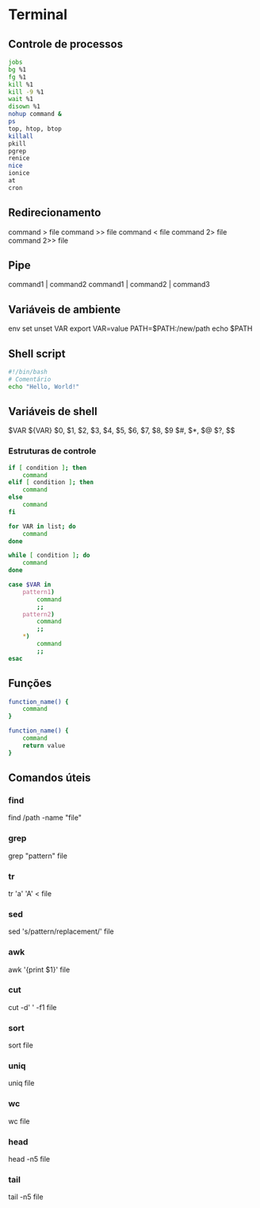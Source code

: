 # Terminal

## Controle de processos

```bash
jobs
bg %1
fg %1
kill %1
kill -9 %1
wait %1
disown %1
nohup command &
ps
top, htop, btop
killall
pkill
pgrep
renice
nice
ionice
at
cron
```

## Redirecionamento

command > file
command >> file
command < file
command 2> file
command 2>> file

## Pipe

command1 | command2
command1 | command2 | command3

## Variáveis de ambiente

env
set
unset VAR
export VAR=value
PATH=$PATH:/new/path
echo $PATH

## Shell script

```bash
#!/bin/bash
# Comentário
echo "Hello, World!"
```

## Variáveis de shell

$VAR
${VAR}
$0, $1, $2, $3, $4, $5, $6, $7, $8, $9
$#, $*, $@
$?, $$

### Estruturas de controle

```bash
if [ condition ]; then
    command
elif [ condition ]; then
    command
else
    command
fi

for VAR in list; do
    command
done

while [ condition ]; do
    command
done

case $VAR in
    pattern1)
        command
        ;;
    pattern2)
        command
        ;;
    *)
        command
        ;;
esac
```

## Funções

```bash
function_name() {
    command
}
```

```bash
function_name() {
    command
    return value
}
```

## Comandos úteis

### find

find /path -name "file"

### grep

grep "pattern" file

### tr

tr 'a' 'A' < file

### sed

sed 's/pattern/replacement/' file

### awk

awk '{print $1}' file

### cut

cut -d' ' -f1 file

### sort

sort file

### uniq

uniq file

### wc

wc file

### head

head -n5 file

### tail

tail -n5 file



